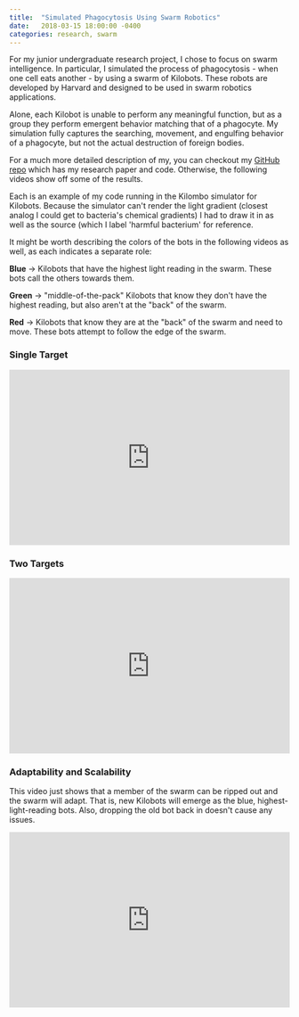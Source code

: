 ```yaml
---
title:  "Simulated Phagocytosis Using Swarm Robotics"
date:   2018-03-15 18:00:00 -0400
categories:	research, swarm 
---
```


For my junior undergraduate research project, I chose to focus on swarm intelligence. In particular, I simulated the process of phagocytosis - when one cell eats another - by using a swarm of Kilobots. These robots are developed by Harvard and designed to be used in swarm robotics applications.



Alone, each Kilobot is unable to perform any meaningful function, but as a group they perform emergent behavior matching that of a phagocyte. My simulation fully captures the  searching, movement, and engulfing behavior of a phagocyte, but not the actual destruction of foreign bodies. 

For a much more detailed description of my, you can checkout my [GitHub repo](https://github.com/joemac875/phagobot) which has my research paper and code. Otherwise, the following videos show off some of the results. 

Each is an example of my code running in the Kilombo simulator for Kilobots. Because the simulator can't render the light gradient (closest analog I could get to bacteria's chemical gradients) I had to draw it in as well as the source (which I label 'harmful bacterium' for reference.

It might be worth describing the colors of the bots in the following videos as well, as each indicates a separate role:

**Blue** &rarr; Kilobots that have the highest light reading in the swarm. These bots call the others towards them.

**Green** &rarr; "middle-of-the-pack" Kilobots that know they don't have the highest reading, but also aren't at the "back" of the swarm.

**Red** &rarr; Kilobots that know they are at the "back" of the swarm and need to move. These bots attempt to follow the edge of the swarm.

### Single Target

<iframe width="100%" height="315" src="https://www.youtube.com/embed/gZEhmxaNgRU" frameborder="0" allow="autoplay; encrypted-media" allowfullscreen></iframe>

### Two Targets
<iframe width="100%" height="315" src="https://www.youtube.com/embed/uT4GUHJlITg" frameborder="0" allow="autoplay; encrypted-media" allowfullscreen></iframe>

### Adaptability and Scalability
This video just shows that a member of the swarm can be ripped out and the swarm will adapt. That is, new Kilobots will emerge as the blue, highest-light-reading bots. Also, dropping the old bot back in doesn't cause any issues.

<iframe width="100%" height="315" src="https://www.youtube.com/embed/M9F4gqi3x0Q" frameborder="0" allow="autoplay; encrypted-media" allowfullscreen></iframe>
